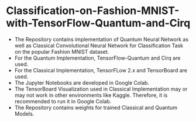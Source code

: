 # Classification-on-Fashion-MNIST-with-TensorFlow-Quantum-and-Cirq

* The Repository contains implementation of Quantum Neural Network as well as Classical Convolutional Neural Network for Classification Task on the popular Fashion MNIST dataset.
* For the Quantum Implementation, TensorFlow-Quantum and Cirq are used.
* For the Classical Implementation, TensorFLow 2.x and TensorBoard are used.
* The Jupyter Notebooks are developed in Google Colab.
* The TensorBoard Visualization used in Classical Implementation may or may not work in other environments like Kaggle. Therefore, it is recommended to run it in Google Colab.
* The Repository contains weights for trained Classical and Quantum Models. 
